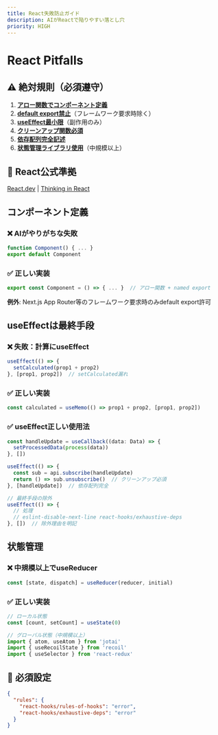 ```yaml
---
title: React失敗防止ガイド
description: AIがReactで陥りやすい落とし穴
priority: HIGH
---
```


# React Pitfalls

## ⚠️ 絶対規則（必須遵守）

1. **[アロー関数でコンポーネント定義](#コンポーネント定義)**
2. **[default export禁止](#コンポーネント定義)**（フレームワーク要求時除く）
3. **[useEffect最小限](#useeffectは最終手段)**（副作用のみ）
4. **[クリーンアップ関数必須](#useeffectは最終手段)**
5. **[依存配列完全記述](#useeffectは最終手段)**
6. **[状態管理ライブラリ使用](#状態管理)**（中規模以上）

## 🎯 React公式準拠
[React.dev](https://react.dev) | [Thinking in React](https://react.dev/learn/thinking-in-react)

## コンポーネント定義

### ❌ AIがやりがちな失敗
```jsx
function Component() { ... }
export default Component
```

### ✅ 正しい実装
```jsx
export const Component = () => { ... }  // アロー関数 + named export
```
**例外**: Next.js App Router等のフレームワーク要求時のみdefault export許可

## useEffectは最終手段

### ❌ 失敗：計算にuseEffect
```jsx
useEffect(() => {
  setCalculated(prop1 + prop2)
}, [prop1, prop2])  // setCalculated漏れ
```

### ✅ 正しい実装
```jsx
const calculated = useMemo(() => prop1 + prop2, [prop1, prop2])
```

### ✅ useEffect正しい使用法
```jsx
const handleUpdate = useCallback((data: Data) => {
  setProcessedData(process(data))
}, [])

useEffect(() => {
  const sub = api.subscribe(handleUpdate)
  return () => sub.unsubscribe()  // クリーンアップ必須
}, [handleUpdate])  // 依存配列完全

// 最終手段の除外
useEffect(() => {
  // 処理
  // eslint-disable-next-line react-hooks/exhaustive-deps
}, [])  // 除外理由を明記
```

## 状態管理

### ❌ 中規模以上でuseReducer
```jsx
const [state, dispatch] = useReducer(reducer, initial)
```

### ✅ 正しい実装
```jsx
// ローカル状態
const [count, setCount] = useState(0)

// グローバル状態（中規模以上）
import { atom, useAtom } from 'jotai'
import { useRecoilState } from 'recoil'
import { useSelector } from 'react-redux'
```

## 📐 必須設定

```json
{
  "rules": {
    "react-hooks/rules-of-hooks": "error",
    "react-hooks/exhaustive-deps": "error"
  }
}
```